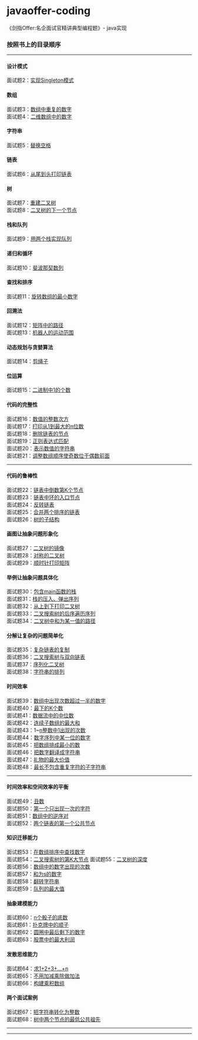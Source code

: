 # javaoffer-coding
《剑指Offer:名企面试官精讲典型编程题》- java实现

### 按照书上的目录顺序
---
#### 设计模式
面试题2：[实现Singleton模式](/src/Test02.java)
#### 数组
面试题3：[数组中重复的数字](/src/Test03.java)  
面试题4：[二维数组中的数字](/src/Test04.java) 
#### 字符串
面试题5：[替换空格](/src/Test05.java)
#### 链表
面试题6：[从尾到头打印链表](/src/Test06.java)  
#### 树
面试题7：[重建二叉树](/src/Test07.java)  
面试题8：[二叉树的下一个节点](/src/Test08.java)  
#### 栈和队列
面试题9：[用两个栈实现队列](/src/Test09.java)
#### 递归和循环
面试题10：[斐波那契数列](/src/Test10.java)  
#### 查找和排序
面试题11：[旋转数组的最小数字](/src/Test11.java)
#### 回溯法
面试题12：[矩阵中的路径](/src/Test12.java)  
面试题13：[机器人的运动范围](/src/Test13.java)  
#### 动态规划与贪婪算法
面试题14：[剪绳子](/src/Test14.java)  
#### 位运算
面试题15：[二进制中1的个数](/src/Test15.java)
#### 代码的完整性
面试题16：[数值的整数次方](/src/Test16.java)  
面试题17：[打印从1到最大的n位数](/src/Test17.java)  
面试题18：[删除链表的节点](/src/Test18.java)  
面试题19：[正则表达式匹配](/src/Test19.java)  
面试题20：[表示数值的字符串](/src/Test20.java)  
面试题21：[调整数组顺序使奇数位于偶数前面](/src/Test21.java)  

---

#### 代码的鲁棒性
面试题22：[链表中倒数第K个节点](/src/Test22.java)  
面试题23：[链表中环的入口节点](/src/Test23.java)  
面试题24：[反转链表](/src/Test24.java)  
面试题25：[合并两个排序的链表](/src/Test25.java)  
面试题26：[树的子结构](/src/Test26.java)  
#### 画图让抽象问题形象化
面试题27：[二叉树的镜像](/src/Test27.java)    
面试题28：[对称的二叉树](/src/Test28.java)    
面试题29：[顺时针打印矩阵](/src/Test29.java) 
#### 举例让抽象问题具体化
面试题30：[包含main函数的栈](/src/Test30.java)  
面试题31：[栈的压入、弹出序列](/src/Test31.java)  
面试题32：[从上到下打印二叉树](/src/Test32.java)  
面试题33：[二叉搜索树的后序遍历序列](/src/Test33.java)  
面试题34：[二叉树中和为某一值的路径](/src/Test34.java)  
#### 分解让复杂的问题简单化
面试题35：[复杂链表的复制](/src/Test35.java)  
面试题36：[二叉搜索树与双向链表](/src/Test36.java)  
面试题37：[序列化二叉树](/src/Test37.java)  
面试题38：[字符串的排列](/src/Test38.java)  
#### 时间效率
面试题39：[数组中出现次数超过一半的数字](/src/Test39.java)  
面试题40：[最下的K个数](/src/Test40.java)  
面试题41：[数据流中的中位数](/src/Test41.java)  
面试题42：[连续子数组的最大和](/src/Test42.java)  
面试题43：1~[n整数中1出现的次数](/src/Test43.java)  
面试题44：[数字序列中某一位的数字](/src/Test44.java)  
面试题45：[把数组排成最小的数](/src/Test45.java)  
面试题46：[把数字翻译成字符串](/src/Test46.java)  
面试题47：[礼物的最大价值](/src/Test47.java)  
面试题48：[最长不包含重复字符的子字符串](/src/Test48.java)  

---

#### 时间效率和空间效率的平衡
面试题49：[丑数](/src/Test49.java)  
面试题50：[第一个只出现一次的字符](/src/Test50.java)  
面试题51：[数组中的逆序对](/src/Test51.java)  
面试题52：[两个链表的第一个公共节点](/src/Test52.java)  
#### 知识迁移能力
面试题53：[在数组排序中查找数字](/src/Test53.java)  
面试题54：[二叉搜索树的第K大节点](/src/Test54.java)
面试题55：[二叉树的深度](/src/Test55.java)  
面试题56：[数组中的数字出现的次数](/src/Test56.java)  
面试题57：[和为s的数字](/src/Test57.java)  
面试题58：[翻转字符串](/src/Test58.java)  
面试题59：[队列的最大值](/src/Test59.java)
#### 抽象建模能力
面试题60：[n个骰子的底数](/src/Test60.java)  
面试题61：[扑克牌中的顺子](/src/Test61.java)  
面试题62：[圆圈中最后剩下的数字](/src/Test62.java)  
面试题63：[股票中的最大利润](/src/Test63.java)  
#### 发散思维能力
面试题64：[求1+2+3+...+n](/src/Test64.java)  
面试题65：[不用加减乘除做加法](/src/Test65.java)  
面试题66：[构建乘积数组](/src/Test66.java)  
#### 两个面试案例
面试题67：[把字符串转化为整数](/src/Test67.java)  
面试题68：[树中两个节点的最低公共祖先](/src/Test68.java)

---
---

